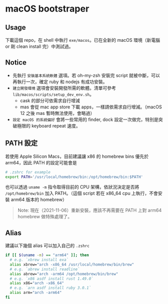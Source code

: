 # macOS bootstraper

## Usage

下載這個 repo，在 shell 中執行 `exe/macos`。已在全新的 macOS 環境（新電腦 or 剛 clean install 完）中測試過。

## Notice

- 先執行 `安裝基本系統軟體` 選項。若 oh-my-zsh 安裝完 script 就被中斷，可以再執行一次，確定 ruby 和 nodejs 有成功安裝。
- `建立開發環境` 選項會安裝開發所需的軟體。清單可參考 `lib/macos/scripts/setup_dev_env.sh`。
  - cask 的部分可依需求自行增減
  - mas 會從 mac app store 下載 apps，一樣請依需求自行增減。（macOS 12 之後 mas 暫時無法使用，會略過）
- `設定 macOS 的系統偏好` 會將一些常用的 finder, dock 設定一次做完，特別是突破極限的 keyboard repeat 速度。

## PATH 設定

若使用 Apple Silicon Macs，目前建議讓 x86 的 homebrew bins 優先於 arm64，因此 PATH 的設定可能會是

```sh
# .zshrc for example
export PATH='/usr/local/homebrew/bin:/opt/homebrew/bin:$PATH'
```

也可以透過 `uname -m` 指令取得目前的 CPU 架構，依狀況決定是否將 `/opt/homebrew/bin` 加入 PATH。（這個 script 若在 x86_64 cpu 上執行，不會安裝 arm64 版本的 homebrew）

> Note: 現在（2021-11-06）重新安裝，應該不再需要在 PATH 上對 arm64 homebrew 做特殊處理了。

## Alias

建議以下幾個 alias 可以加入自己的 `.zshrc`

```sh
if [[ $(uname -m) == "arm64" ]]; then
  # e.g. `xbrew install exa`
  alias xbrew="arch -x86_64 /usr/local/homebrew/bin/brew"
  # e.g. `abrew install readline`
  alias abrew="arch -arm64 /opt/homebrew/bin/brew"
  # e.g. `x86 asdf install rust 1.49.0`
  alias x86="arch -x86_64"
  # e.g. `arn asdf install ruby 3.0.1`
  alias arm="arch -arm64"
fi
```
